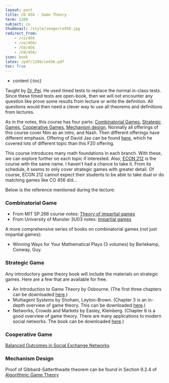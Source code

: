 ```yaml
---
layout: post
title: CO 456 - Game Theory
term: 1209
subject: co
thumbnail: /style/image/co456.jpg
redirect_from:
    - /co/456
    - /co/456/
    - /CO/456
    - /CO/456/
icon: book
latex: /pdf/1209/co456.pdf
toc: True
---
```



* content
{:toc}

Taught by [Dr. Pei](http://www.math.uwaterloo.ca/~mpei/). He used timed tests to replace the normal in-class tests. Since these timed tests are open-book, then we will not encounter any question like prove some results from lecture or write the definition. All questions would then need a clever way to use all theorems and definitions from lectures.

As in the notes, this course has four parts:  [Combinatorial Games](https://www.ics.uci.edu/~eppstein/cgt/),  [Strategic Games](https://en.wikipedia.org/wiki/Strategy_(game_theory)),  [Cooperative Games](https://en.wikipedia.org/wiki/Cooperative_game_theory), [Mechanism design](http://timroughgarden.org/f13/f13.html). Normally all offerings of this course cover Nim as an intro, and Nash. Then different offerings have different emphasis. Offering of David Jao can be found [here](https://djao.math.uwaterloo.ca/w/CO_456:_Introduction_to_Game_Theory_%28Fall_2016%29), which he covered lots of different topic than this F20 offering.

This course introduces many math foundations in each branch. With these, we can explore further on each topic if interested. Also, [ECON 212](https://uwaterloo.ca/economics/sites/ca.economics/files/uploads/files/econ_212_syllabus_2019_01_03.pdf) is the course with the same name. I haven't had a chance to take it. From its schedule, it seems to only cover strategic games with greater detail. Of course, ECON 212 cannot expect their students to be able to take dual or do matching games like CO 456 did...

Below is the reference mentioned during the lecture:

### Combinatorial Game

- From MIT SP.268 course notes: [Theory of impartial games](http://web.mit.edu/sp.268/www/nim.pdf)
- From University of Munster 3U03 notes: [Impartial games](https://ivv5hpp.uni-muenster.de/u/baysm/teaching/3u03/notes/14-games.pdf)

A more comprehensive series of books on combinatorial games (not just impartial games):

- Winning Ways for Your Mathematical Plays (3 volumes) by Berlekamp, Conway, Guy.

### Strategic Game

Any introductory game theory book will include the materials on strategic games. Here are a few that are available for free.

- An Introduction to Game Theory by Osbourne. (The first three chapters can be downloaded [here](https://www.economics.utoronto.ca/osborne/igt/).)
- Multiagent Systems by Shoham, Leyton-Brown. (Chapter 3 is an in-depth overview of game theory. This can be downloaded [here](http://www.masfoundations.org/download.html).)
- Networks, Crowds and Markets by Easley, Kleinberg. (Chapter 6 is a good overview of game theory. There are many applications to modern social networks. The book can be downloaded [here](http://www.cs.cornell.edu/home/kleinber/networks-book/).)

### Cooperative Game

[Balanced Outcomes in Social Exchange Networks](https://www.cs.cornell.edu/home/kleinber/stoc08-exchange.pdf)

### Mechanism Design

Proof of Gibbard-Satterthwaite theorem can be found in Section 9.2.4 of [Algorithmic Game Theory](https://www.cs.cmu.edu/~sandholm/cs15-892F13/algorithmic-game-theory.pdf)
